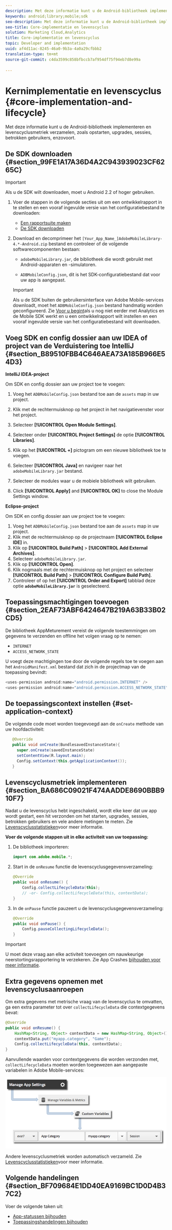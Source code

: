 ```yaml
---
description: Met deze informatie kunt u de Android-bibliotheek implementeren en levenscyclusmetriek verzamelen, zoals opstarten, upgrades, sessies, betrokken gebruikers, enzovoort.
keywords: android;library;mobile;sdk
seo-description: Met deze informatie kunt u de Android-bibliotheek implementeren en levenscyclusmetriek verzamelen, zoals opstarten, upgrades, sessies, betrokken gebruikers, enzovoort.
seo-title: Core-implementatie en levenscyclus
solution: Marketing Cloud,Analytics
title: Core-implementatie en levenscyclus
topic: Developer and implementation
uuid: af4d11ac-8245-46a0-9b3a-4a0a29cfbbb2
translation-type: tm+mt
source-git-commit: c4da3599c858bfbccb7af954df75f94eb7d8e99a

---
```



# Kernimplementatie en levenscyclus {#core-implementation-and-lifecycle}

Met deze informatie kunt u de Android-bibliotheek implementeren en levenscyclusmetriek verzamelen, zoals opstarten, upgrades, sessies, betrokken gebruikers, enzovoort.

## De SDK downloaden {#section_99FE1A17A36D4A2C943939023CF6265C}

>[!IMPORTANT]
>
>Als u de SDK wilt downloaden, moet u Android 2.2 of hoger gebruiken.

1. Voer de stappen in de volgende secties uit om een ontwikkelrapport in te stellen en een vooraf ingevulde versie van het configuratiebestand te downloaden:

   * [Een rapportsuite maken](/help/android/getting-started/requirements.md)
   * [De SDK downloaden](/help/android/getting-started/requirements.md)

1. Download en decomprimeer het `[Your_App_Name_]AdobeMobileLibrary-4.*-Android.zip` bestand en controleer of de volgende softwarecomponenten bestaan:

   * `adobeMobileLibrary.jar`, de bibliotheek die wordt gebruikt met Android-apparaten en -simulatoren.

   * `ADBMobileConfig.json`, dit is het SDK-configuratiebestand dat voor uw app is aangepast.
   >[!IMPORTANT]
   >
   >Als u de SDK buiten de gebruikersinterface van Adobe Mobile-services downloadt, moet het `ADBMobileConfig.json` bestand handmatig worden geconfigureerd. Zie [Voor u begint](/help/android/getting-started/requirements.md)als u nog niet eerder met Analytics en de Mobile SDK werkt en u een ontwikkelrapport wilt instellen en een vooraf ingevulde versie van het configuratiebestand wilt downloaden.

## Voeg SDK en config dossier aan uw IDEA of project van de Verduistering toe IntelliJ {#section_B89510FBB4C646AEA73A185B966E54D3}

**IntelliJ IDEA-project**

Om SDK en config dossier aan uw project toe te voegen:

1. Voeg het `ADBMobileConfig.json` bestand toe aan de `assets` map in uw project.

1. Klik met de rechtermuisknop op het project in het navigatievenster voor het project.
1. Selecteer **[!UICONTROL Open Module Settings]**.
1. Selecteer onder **[!UICONTROL Project Settings]** de optie **[!UICONTROL Libraries]**.
1. Klik op het **[!UICONTROL +]** pictogram om een nieuwe bibliotheek toe te voegen.
1. Selecteer **[!UICONTROL Java]** en navigeer naar het `adobeMobileLibrary.jar` bestand.
1. Selecteer de modules waar u de mobiele bibliotheek wilt gebruiken.
1. Click **[!UICONTROL Apply]** and **[!UICONTROL OK]** to close the Module Settings window.

**Eclipse-project**

Om SDK en config dossier aan uw project toe te voegen:

1. Voeg het `ADBMobileConfig.json` bestand toe aan de `assets` map in uw project.
1. Klik met de rechtermuisknop op de projectnaam **[!UICONTROL Eclipse IDE]** in.
1. Klik op  **[!UICONTROL Build Path]** > **[!UICONTROL Add External Archives]**.
1. Selecteer `adobeMobileLibrary.jar`.
1. Klik op **[!UICONTROL Open]**.
1. Klik nogmaals met de rechtermuisknop op het project en selecteer **[!UICONTROL Build Path]** > **[!UICONTROL Configure Build Path]**.
1. Controleer of op het **[!UICONTROL Order and Export]** tabblad deze optie **`adobeMobileLibrary.jar`** is geselecteerd.

## Toepassingsmachtigingen toevoegen {#section_2EAF73ABF6424647B219A63B33B02CD5}

De bibliotheek AppMeturement vereist de volgende toestemmingen om gegevens te verzenden en offline het volgen vraag op te nemen:

* `INTERNET`
* `ACCESS_NETWORK_STATE`

U voegt deze machtigingen toe door de volgende regels toe te voegen aan het `AndroidManifest.xml` bestand dat zich in de projectmap van de toepassing bevindt:

```java
<uses-permission android:name="android.permission.INTERNET" /> 
<uses-permission android:name="android.permission.ACCESS_NETWORK_STATE" />
```

## De toepassingscontext instellen {#set-application-context}

De volgende code moet worden toegevoegd aan de `onCreate` methode van uw hoofdactiviteit:

```java
   @Override
   public void onCreate(BundlesavedInstanceState){
     super.onCreate(savedInstanceState)
     setContentView(R.layout.main);
     Config.setContext(this.getApplicationContext());
   }
````

## Levenscyclusmetriek implementeren {#section_BA686C09021F474AADDE8690BBB910F7}

Nadat u de levenscyclus hebt ingeschakeld, wordt elke keer dat uw app wordt gestart, een hit verzonden om het starten, upgrades, sessies, betrokken gebruikers en vele andere metingen te meten. Zie [Levenscyclusstatistieken](/help/android/metrics.md)voor meer informatie.

**Voer de volgende stappen uit in elke activiteit van uw toepassing:**

1. De bibliotheek importeren:

   ```java
   import com.adobe.mobile.*;
   ```

1. Start in de `onResume` functie de levenscyclusgegevensverzameling:

   ```java
   @Override 
   public void onResume() { 
       Config.collectLifecycleData(this); 
       // -or- Config.collectLifecycleData(this, contextData); 
   }
   ```

1. In de `onPause` functie pauzeert u de levenscyclusgegevensverzameling:

   ```java
   @Override 
   public void onPause() { 
       Config.pauseCollectingLifecycleData(); 
   }
   ```

>[!IMPORTANT]
>
>U moet deze vraag aan elke activiteit toevoegen om nauwkeurige neerstortingsrapportering te verzekeren. Zie App Crashes [bijhouden voor meer informatie](/help/android/analytics-main/crashes.md).

## Extra gegevens opnemen met levenscyclusaanroepen

Om extra gegevens met metrische vraag van de levenscyclus te omvatten, ga een extra parameter tot over `collectLifecycleData` die contextgegevens bevat:

```java
@Override 
public void onResume() {
    HashMap<String, Object> contextData = new HashMap<String, Object>(); 
    contextData.put("myapp.category", "Game"); 
    Config.collectLifecycleData(this, contextData); 
}
```

Aanvullende waarden voor contextgegevens die worden verzonden met, `collectLifecycleData` moeten worden toegewezen aan aangepaste variabelen in Adobe Mobile-services:

![](assets/map-variable-lifecycle.png)

Andere levenscyclusmetriek worden automatisch verzameld. Zie [Levenscyclusstatistieken](/help/android/metrics.md)voor meer informatie.

## Volgende handelingen {#section_BF709684E1DD40EA9169BC1D0D4B37C2}

Voer de volgende taken uit:

* [App-statussen bijhouden](/help/android/analytics-main/states.md)
* [Toepassingshandelingen bijhouden](/help/android/analytics-main/actions.md)

